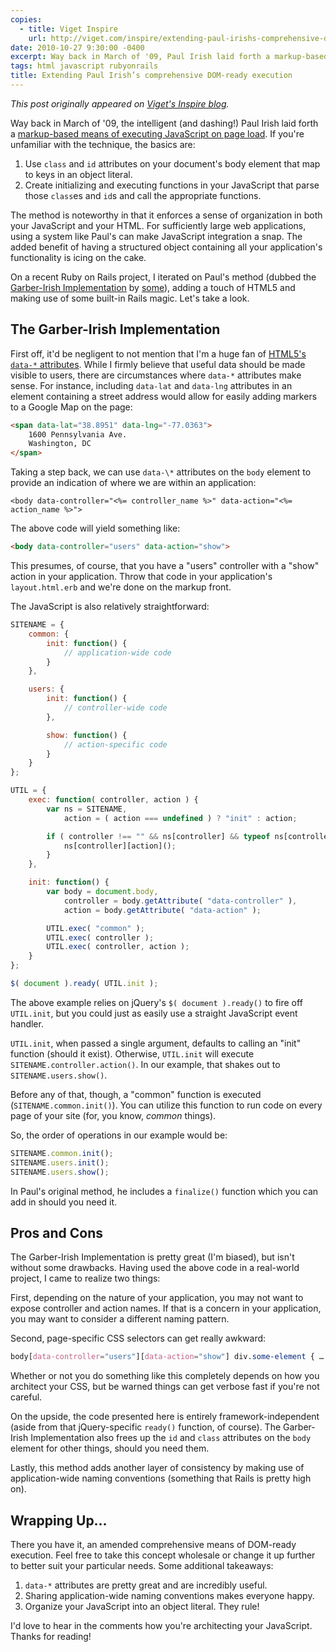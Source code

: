 ```yaml
---
copies:
  - title: Viget Inspire
    url: http://viget.com/inspire/extending-paul-irishs-comprehensive-dom-ready-execution
date: 2010-10-27 9:30:00 -0400
excerpt: Way back in March of '09, Paul Irish laid forth a markup-based means of executing JavaScript on page load. I iterated on Paul's method, adding a touch of HTML5 and making use of some built-in Rails magic.
tags: html javascript rubyonrails
title: Extending Paul Irish’s comprehensive DOM-ready execution
---
```


_This post originally appeared on [Viget's Inspire blog](http://viget.com/inspire/extending-paul-irishs-comprehensive-dom-ready-execution)._

Way back in March of '09, the intelligent (and dashing!) Paul Irish laid forth a [markup-based means of executing JavaScript on page load](http://paulirish.com/2009/markup-based-unobtrusive-comprehensive-dom-ready-execution/). If you're unfamiliar with the technique, the basics are:

1. Use `class` and `id` attributes on your document's body element that map to keys in an object literal.
2. Create initializing and executing functions in your JavaScript that parse those `class`es and `id`s and call the appropriate functions.

The method is noteworthy in that it enforces a sense of organization in both your JavaScript and your HTML. For sufficiently large web applications, using a system like Paul's can make JavaScript integration a snap. The added benefit of having a structured object containing all your application's functionality is icing on the cake.

On a recent Ruby on Rails project, I iterated on Paul's method (dubbed the [Garber-Irish Implementation](http://www.flickr.com/photos/viget/4941545212/) by [some](http://markupboy.com/2010/08/devnation-falls-church.html)), adding a touch of HTML5 and making use of some built-in Rails magic. Let's take a look.

## The Garber-Irish Implementation

First off, it'd be negligent to not mention that I'm a huge fan of [HTML5's `data-*` attributes](http://html5doctor.com/html5-custom-data-attributes/). While I firmly believe that useful data should be made visible to users, there are circumstances where `data-*` attributes make sense. For instance, including `data-lat` and `data-lng` attributes in an element containing a street address would allow for easily adding markers to a Google Map on the page:

```html
<span data-lat="38.8951" data-lng="-77.0363">
    1600 Pennsylvania Ave.
    Washington, DC
</span>
```

Taking a step back, we can use `data-\*` attributes on the `body` element to provide an indication of where we are within an application:

```erb
<body data-controller="<%= controller_name %>" data-action="<%= action_name %>">
```

The above code will yield something like:

```html
<body data-controller="users" data-action="show">
```

This presumes, of course, that you have a "users" controller with a "show" action in your application. Throw that code in your application's `layout.html.erb` and we're done on the markup front.

The JavaScript is also relatively straightforward:

```js
SITENAME = {
    common: {
        init: function() {
            // application-wide code
        }
    },

    users: {
        init: function() {
            // controller-wide code
        },

        show: function() {
            // action-specific code
        }
    }
};

UTIL = {
    exec: function( controller, action ) {
        var ns = SITENAME,
            action = ( action === undefined ) ? "init" : action;

        if ( controller !== "" && ns[controller] && typeof ns[controller][action] == "function" ) {
            ns[controller][action]();
        }
    },

    init: function() {
        var body = document.body,
            controller = body.getAttribute( "data-controller" ),
            action = body.getAttribute( "data-action" );

        UTIL.exec( "common" );
        UTIL.exec( controller );
        UTIL.exec( controller, action );
    }
};

$( document ).ready( UTIL.init );
```

The above example relies on jQuery's `$( document ).ready()` to fire off `UTIL.init`, but you could just as easily use a straight JavaScript event handler.

`UTIL.init`, when passed a single argument, defaults to calling an "init" function (should it exist). Otherwise, `UTIL.init` will execute `SITENAME.controller.action()`. In our example, that shakes out to `SITENAME.users.show()`.

Before any of that, though, a "common" function is executed (`SITENAME.common.init()`). You can utilize this function to run code on every page of your site (for, you know, _common_ things).

So, the order of operations in our example would be:

```js
SITENAME.common.init();
SITENAME.users.init();
SITENAME.users.show();
```

In Paul's original method, he includes a `finalize()` function which you can add in should you need it.

## Pros and Cons

The Garber-Irish Implementation is pretty great (I'm biased), but isn't without some drawbacks. Having used the above code in a real-world project, I came to realize two things:

First, depending on the nature of your application, you may not want to expose controller and action names. If that is a concern in your application, you may want to consider a different naming pattern.

Second, page-specific CSS selectors can get really awkward:

```css
body[data-controller="users"][data-action="show"] div.some-element { … }
```

Whether or not you do something like this completely depends on how you architect your CSS, but be warned things can get verbose fast if you're not careful.

On the upside, the code presented here is entirely framework-independent (aside from that jQuery-specific `ready()` function, of course). The Garber-Irish Implementation also frees up the `id` and `class` attributes on the `body` element for other things, should you need them.

Lastly, this method adds another layer of consistency by making use of application-wide naming conventions (something that Rails is pretty high on).

## Wrapping Up…

There you have it, an amended comprehensive means of DOM-ready execution. Feel free to take this concept wholesale or change it up further to better suit your particular needs. Some additional takeaways:

1. `data-*` attributes are pretty great and are incredibly useful.
2. Sharing application-wide naming conventions makes everyone happy.
3. Organize your JavaScript into an object literal. They rule!

I'd love to hear in the comments how you're architecting your JavaScript. Thanks for reading!